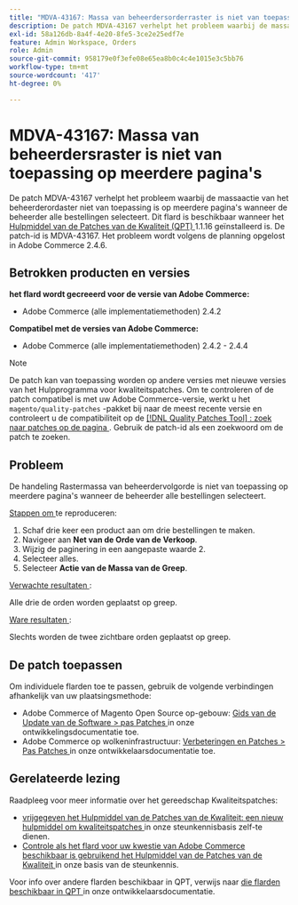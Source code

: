 ```yaml
---
title: "MDVA-43167: Massa van beheerdersorderraster is niet van toepassing op meerdere pagina's"
description: De patch MDVA-43167 verhelpt het probleem waarbij de massaactie van het beheerderordaster niet van toepassing is op meerdere pagina's wanneer de beheerder alle bestellingen selecteert. Deze patch is beschikbaar wanneer [Quality Patches Tool (QPT)] (/help/announcements/adobe-commerce-announcements/magento-quality-patches-released-new-tool-to-self-serve-quality-patches.md) 1.1.16 is geïnstalleerd. De patch-id is MDVA-43167. Het probleem wordt volgens de planning opgelost in Adobe Commerce 2.4.6.
exl-id: 58a126db-8a4f-4e20-8fe5-3ce2e25edf7e
feature: Admin Workspace, Orders
role: Admin
source-git-commit: 958179e0f3efe08e65ea8b0c4c4e1015e3c5bb76
workflow-type: tm+mt
source-wordcount: '417'
ht-degree: 0%

---
```


# MDVA-43167: Massa van beheerdersraster is niet van toepassing op meerdere pagina&#39;s

De patch MDVA-43167 verhelpt het probleem waarbij de massaactie van het beheerderordaster niet van toepassing is op meerdere pagina&#39;s wanneer de beheerder alle bestellingen selecteert. Dit flard is beschikbaar wanneer het [ Hulpmiddel van de Patches van de Kwaliteit (QPT) ](/help/announcements/adobe-commerce-announcements/magento-quality-patches-released-new-tool-to-self-serve-quality-patches.md) 1.1.16 geïnstalleerd is. De patch-id is MDVA-43167. Het probleem wordt volgens de planning opgelost in Adobe Commerce 2.4.6.

## Betrokken producten en versies

**het flard wordt gecreeerd voor de versie van Adobe Commerce:**

* Adobe Commerce (alle implementatiemethoden) 2.4.2

**Compatibel met de versies van Adobe Commerce:**

* Adobe Commerce (alle implementatiemethoden) 2.4.2 - 2.4.4

>[!NOTE]
>
>De patch kan van toepassing worden op andere versies met nieuwe versies van het Hulpprogramma voor kwaliteitspatches. Om te controleren of de patch compatibel is met uw Adobe Commerce-versie, werkt u het `magento/quality-patches` -pakket bij naar de meest recente versie en controleert u de compatibiliteit op de [[!DNL Quality Patches Tool] : zoek naar patches op de pagina ](https://devdocs.magento.com/quality-patches/tool.html#patch-grid) . Gebruik de patch-id als een zoekwoord om de patch te zoeken.

## Probleem

De handeling Rastermassa van beheerdervolgorde is niet van toepassing op meerdere pagina&#39;s wanneer de beheerder alle bestellingen selecteert.

<u> Stappen om </u> te reproduceren:

1. Schaf drie keer een product aan om drie bestellingen te maken.
1. Navigeer aan **Net van de Orde van de Verkoop**.
1. Wijzig de paginering in een aangepaste waarde 2.
1. Selecteer alles.
1. Selecteer **Actie van de Massa van de Greep**.

<u> Verwachte resultaten </u>:

Alle drie de orden worden geplaatst op greep.

<u> Ware resultaten </u>:

Slechts worden de twee zichtbare orden geplaatst op greep.

## De patch toepassen

Om individuele flarden toe te passen, gebruik de volgende verbindingen afhankelijk van uw plaatsingsmethode:

* Adobe Commerce of Magento Open Source op-gebouw: [ Gids van de Update van de Software > pas Patches ](https://devdocs.magento.com/guides/v2.4/comp-mgr/patching/mqp.html) in onze ontwikkelingsdocumentatie toe.
* Adobe Commerce op wolkeninfrastructuur: [ Verbeteringen en Patches > Pas Patches ](https://devdocs.magento.com/cloud/project/project-patch.html) in onze ontwikkelaarsdocumentatie toe.

## Gerelateerde lezing

Raadpleeg voor meer informatie over het gereedschap Kwaliteitspatches:

* [ vrijgegeven het Hulpmiddel van de Patches van de Kwaliteit: een nieuw hulpmiddel om kwaliteitspatches ](/help/announcements/adobe-commerce-announcements/magento-quality-patches-released-new-tool-to-self-serve-quality-patches.md) in onze steunkennisbasis zelf-te dienen.
* [ Controle als het flard voor uw kwestie van Adobe Commerce beschikbaar is gebruikend het Hulpmiddel van de Patches van de Kwaliteit ](/help/support-tools/patches-available-in-qpt-tool/check-patch-for-magento-issue-with-magento-quality-patches.md) in onze basis van de steunkennis.

Voor info over andere flarden beschikbaar in QPT, verwijs naar [ die flarden beschikbaar in QPT ](https://devdocs.magento.com/quality-patches/tool.html#patch-grid) in onze ontwikkelaarsdocumentatie.
